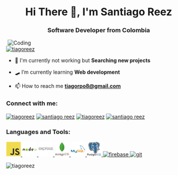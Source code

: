 <h1 align="center">Hi There 👋, I'm Santiago Reez</h1>
<h3 align="center">Software Developer from Colombia</h3>
<img align="right" alt="Coding" width="500" src="https://media.tenor.com/VF8oy4z4T5kAAAAC/code-geass-lloyd.gif">

<p align="left"> <a href="https://twitter.com/tiagoreez" target="blank"><img src="https://img.shields.io/twitter/follow/tiagoreez?logo=twitter&style=for-the-badge" alt="tiagoreez" /></a> </p>

- 🔭 I'm currently not working but **Searching new projects**

- 🛹 I’m currently learning **Web development**

- 📫 How to reach me **tiagorpo8@gmail.com**

<h3 align="left">Connect with me:</h3>
<p align="left">
<a href="https://twitter.com/tiagoreez" target="blank"><img align="center" src="https://raw.githubusercontent.com/rahuldkjain/github-profile-readme-generator/master/src/images/icons/Social/twitter.svg" alt="tiagoreez" height="30" width="40" /></a>
<a href="https://linkedin.com/in/santiago-reez" target="blank"><img align="center" src="https://raw.githubusercontent.com/rahuldkjain/github-profile-readme-generator/master/src/images/icons/Social/linked-in-alt.svg" alt="santiago reez" height="30" width="40" /></a>
<a href="https://instagram.com/tiagoreez" target="blank"><img align="center" src="https://raw.githubusercontent.com/rahuldkjain/github-profile-readme-generator/master/src/images/icons/Social/instagram.svg" alt="tiagoreez" height="30" width="40" /></a>
<a href="https://www.youtube.com/channel/UCpFK4DnwfCwe4Q01beQ1VDw" target="blank"><img align="center" src="https://raw.githubusercontent.com/rahuldkjain/github-profile-readme-generator/master/src/images/icons/Social/youtube.svg" alt="santiago reez" height="30" width="40" /></a>
</p>

<h3 align="left">Languages and Tools:</h3>
<p align="left"> <a href="https://developer.mozilla.org/en-US/docs/Web/JavaScript" target="_blank" rel="noreferrer"> <img src="https://raw.githubusercontent.com/devicons/devicon/master/icons/javascript/javascript-original.svg" alt="javascript" width="40" height="40"/> </a> <a href="https://nodejs.org" target="_blank" rel="noreferrer"> <img src="https://raw.githubusercontent.com/devicons/devicon/master/icons/nodejs/nodejs-original-wordmark.svg" alt="nodejs" width="40" height="40"/> </a> <a href="https://expressjs.com" target="_blank" rel="noreferrer"> <img src="https://raw.githubusercontent.com/devicons/devicon/master/icons/express/express-original-wordmark.svg" alt="express" width="40" height="40"/> </a> <a href="https://www.mongodb.com/" target="_blank" rel="noreferrer"> <img src="https://raw.githubusercontent.com/devicons/devicon/master/icons/mongodb/mongodb-original-wordmark.svg" alt="mongodb" width="40" height="40"/> </a> <a href="https://www.mysql.com/" target="_blank" rel="noreferrer"> <img src="https://raw.githubusercontent.com/devicons/devicon/master/icons/mysql/mysql-original-wordmark.svg" alt="mysql" width="40" height="40"/> </a> <a href="https://www.postgresql.org" target="_blank" rel="noreferrer"> <img src="https://raw.githubusercontent.com/devicons/devicon/master/icons/postgresql/postgresql-original-wordmark.svg" alt="postgresql" width="40" height="40"/> </a> <a href="https://firebase.google.com/" target="_blank" rel="noreferrer"> <img src="https://www.vectorlogo.zone/logos/firebase/firebase-icon.svg" alt="firebase" width="40" height="40"/> </a> <a href="https://git-scm.com/" target="_blank" rel="noreferrer"> <img src="https://www.vectorlogo.zone/logos/git-scm/git-scm-icon.svg" alt="git" width="40" height="40"/> </a> </p>

<p><img align="left" src="https://github-readme-stats.vercel.app/api/top-langs?username=tiagoreez&show_icons=true&locale=en&layout=compact" alt="tiagoreez" /></p>
